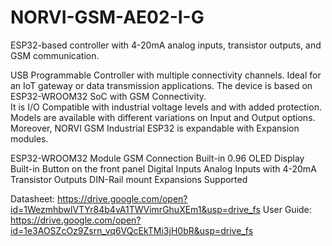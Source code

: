 # NORVI-GSM-AE02-I-G
ESP32-based controller with 4-20mA analog inputs, transistor outputs, and GSM communication.

USB Programmable Controller with multiple connectivity channels. 
Ideal for an IoT gateway or data transmission applications. 
The device is based on ESP32-WROOM32 SoC with GSM Connectivity.  
It is I/O Compatible with industrial voltage levels and with added protection. 
Models are available with different variations on Input and Output options. 
Moreover, NORVI GSM Industrial ESP32 is expandable with Expansion modules. 

ESP32-WROOM32 Module
GSM Connection
Built-in 0.96 OLED Display
Built-in Button on the front panel
Digital Inputs
Analog Inputs with 4-20mA
Transistor Outputs
DIN-Rail mount
Expansions Supported

Datasheet:   https://drive.google.com/open?id=1WezmhbwlVTYr84b4vA1TWVimrGhuXEm1&usp=drive_fs
User Guide:  https://drive.google.com/open?id=1e3AOSZcOz9Zsrn_vq6VQcEkTMi3jH0bR&usp=drive_fs
